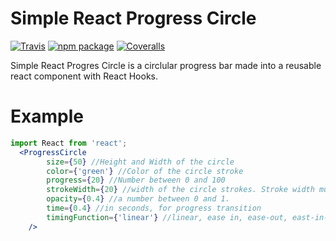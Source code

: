 # Simple React Progress Circle

[![Travis][build-badge]][build]
[![npm package][npm-badge]][npm]
[![Coveralls][coveralls-badge]][coveralls]

Simple React Progres Circle is a circlular progress bar made into a reusable react component with React Hooks.

[build-badge]: https://img.shields.io/travis/user/repo/master.png?style=flat-square
[build]: https://travis-ci.org/user/repo

[npm-badge]: https://img.shields.io/npm/v/npm-package.png?style=flat-square
[npm]: https://www.npmjs.org/package/npm-package

[coveralls-badge]: https://img.shields.io/coveralls/user/repo/master.png?style=flat-square
[coveralls]: https://coveralls.io/github/user/repo

# Example

```jsx
import React from 'react';
  <ProgressCircle 
        size={50} //Height and Width of the circle
        color={'green'} //Color of the circle stroke
        progress={20} //Number between 0 and 100
        strokeWidth={20} //width of the circle strokes. Stroke width must be at least half of size
        opacity={0.4} //a number between 0 and 1. 
        time={0.4} //in seconds, for progress transition
        timingFunction={'linear'} //linear, ease in, ease-out, east-in-out, step-start, step-end
    />
```




